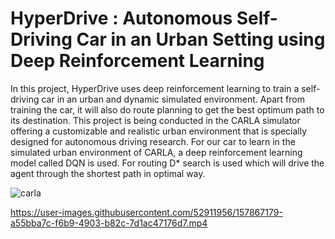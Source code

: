 
# HyperDrive : Autonomous Self-Driving Car in an Urban Setting using Deep Reinforcement Learning
In this project, HyperDrive uses deep reinforcement learning to train a self-driving car
in an urban and dynamic simulated environment. Apart from training the car, it will
also do route planning to get the best optimum path to its destination. This project is
being conducted in the CARLA simulator offering a customizable and realistic urban
environment that is specially designed for autonomous driving research.
For our car to learn in the simulated urban environment of CARLA, a deep reinforcement
learning model called DQN is used. For routing D* search is used which will
drive the agent through the shortest path in optimal way.

![carla](https://user-images.githubusercontent.com/52911956/157866997-4a296afc-7c21-4697-82f2-ca6b0908c4b2.png)

https://user-images.githubusercontent.com/52911956/157867179-a55bba7c-f6b9-4903-b82c-7d1ac47176d7.mp4
